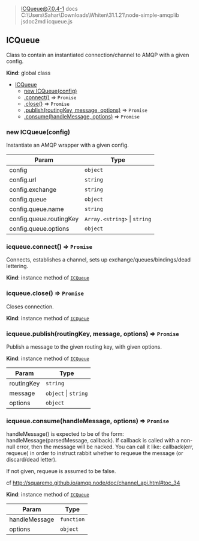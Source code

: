 
> ICQueue@7.0.4-1 docs C:\Users\Sahar\Downloads\Whiten\31.1.21\node-simple-amqplib
> jsdoc2md icqueue.js

<a name="ICQueue"></a>

## ICQueue
Class to contain an instantiated connection/channel to AMQP with a given
config.

**Kind**: global class  

* [ICQueue](#ICQueue)
    * [new ICQueue(config)](#new_ICQueue_new)
    * [.connect()](#ICQueue+connect) ⇒ <code>Promise</code>
    * [.close()](#ICQueue+close) ⇒ <code>Promise</code>
    * [.publish(routingKey, message, options)](#ICQueue+publish) ⇒ <code>Promise</code>
    * [.consume(handleMessage, options)](#ICQueue+consume) ⇒ <code>Promise</code>

<a name="new_ICQueue_new"></a>

### new ICQueue(config)
Instantiate an AMQP wrapper with a given config.


| Param | Type |
| --- | --- |
| config | <code>object</code> | 
| config.url | <code>string</code> | 
| config.exchange | <code>string</code> | 
| config.queue | <code>object</code> | 
| config.queue.name | <code>string</code> | 
| config.queue.routingKey | <code>Array.&lt;string&gt;</code> \| <code>string</code> | 
| config.queue.options | <code>object</code> | 

<a name="ICQueue+connect"></a>

### icqueue.connect() ⇒ <code>Promise</code>
Connects, establishes a channel, sets up exchange/queues/bindings/dead
lettering.

**Kind**: instance method of [<code>ICQueue</code>](#ICQueue)  
<a name="ICQueue+close"></a>

### icqueue.close() ⇒ <code>Promise</code>
Closes connection.

**Kind**: instance method of [<code>ICQueue</code>](#ICQueue)  
<a name="ICQueue+publish"></a>

### icqueue.publish(routingKey, message, options) ⇒ <code>Promise</code>
Publish a message to the given routing key, with given options.

**Kind**: instance method of [<code>ICQueue</code>](#ICQueue)  

| Param | Type |
| --- | --- |
| routingKey | <code>string</code> | 
| message | <code>object</code> \| <code>string</code> | 
| options | <code>object</code> | 

<a name="ICQueue+consume"></a>

### icqueue.consume(handleMessage, options) ⇒ <code>Promise</code>
handleMessage() is expected to be of the form:
handleMessage(parsedMessage, callback).
If callback is called with a non-null error, then the message will be
nacked. You can call it like:
callback(err, requeue) in order
to instruct rabbit whether to requeue the message
(or discard/dead letter).

If not given, requeue is assumed to be false.

cf http://squaremo.github.io/amqp.node/doc/channel_api.html#toc_34

**Kind**: instance method of [<code>ICQueue</code>](#ICQueue)  

| Param | Type |
| --- | --- |
| handleMessage | <code>function</code> | 
| options | <code>object</code> | 

